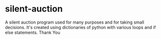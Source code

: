 # silent-auction
A silent auction program used for many purposes and for taking small decisions. It's created using dictionaries of python with various loops and if else statements. Thank You
